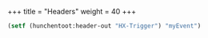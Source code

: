 
+++
title = "Headers"
weight = 40
+++

~~~lisp
(setf (hunchentoot:header-out "HX-Trigger") "myEvent")
~~~
